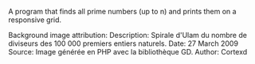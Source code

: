 A program that finds all prime numbers (up to n) and prints them on a responsive grid.


Background image attribution:
Description: Spirale d'Ulam du nombre de diviseurs des 100 000 premiers entiers naturels.
Date: 27 March 2009
Source:	Image générée en PHP avec la bibliothèque GD.
Author:	Cortexd


